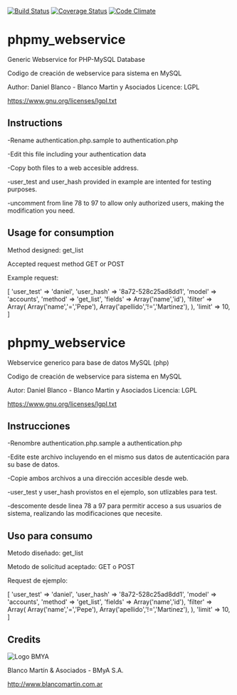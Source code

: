 [![Build Status](https://travis-ci.org/Danisan/phpmy_webservice.svg)](https://travis-ci.org/Danisan/phpmy_webservice)
[![Coverage Status](https://coveralls.io/repos/Danisan/phpmy_webservice/badge.svg?branch=8.0&service=github)](https://coveralls.io/github/Danisan/phpmy_webservice?branch=master)
[![Code Climate](https://codeclimate.com/github/Danisan/phpmy_webservice/badges/gpa.svg)](https://codeclimate.com/github/Danisan/phpmy_webservice)


# phpmy_webservice

Generic Webservice for PHP-MySQL Database


Codigo de creación de webservice para sistema en MySQL

Author: Daniel Blanco - Blanco Martin y Asociados
Licence: LGPL

https://www.gnu.org/licenses/lgpl.txt

## Instructions

-Rename authentication.php.sample to authentication.php

-Edit this file including your authentication data

-Copy both files to a web accesible address.

-user_test and user_hash provided in example are intented
 for testing purposes.

-uncomment from line 78 to 97 to allow only authorized 
 users, making the modification you need.

## Usage for consumption

Method designed: get_list

Accepted request method GET or POST

Example request:

[
   'user_test' => 'daniel',
   'user_hash' => '8a72-528c25ad8dd1',
   'model' => 'accounts',
   'method' => 'get_list',
   'fields' => Array('name','id'),
   'filter' => Array(
       Array('name','=','Pepe'),
       Array('apellido','!=','Martinez'),
   ),
   'limit' => 10,
]


# phpmy_webservice

Webservice generico para base de datos MySQL (php)


Codigo de creación de webservice para sistema en MySQL

Autor: Daniel Blanco - Blanco Martin y Asociados
Licencia: LGPL

https://www.gnu.org/licenses/lgpl.txt

## Instrucciones

-Renombre authentication.php.sample a authentication.php

-Edite este archivo incluyendo en el mismo sus datos de 
 autenticación para su base de datos.

-Copie ambos archivos a una dirección accesible desde web.

-user_test y user_hash provistos en el ejemplo, son utlizables 
 para test.

-descomente desde linea 78 a 97 para permitir acceso a sus usuarios
 de sistema, realizando las modificaciones que necesite.

## Uso para consumo

Metodo diseñado: get_list

Metodo de solicitud aceptado: GET o POST

Request de ejemplo:

[
   'user_test' => 'daniel',
   'user_hash' => '8a72-528c25ad8dd1',
   'model' => 'accounts',
   'method' => 'get_list',
   'fields' => Array('name','id'),
   'filter' => Array(
       Array('name','=','Pepe'),
       Array('apellido','!=','Martinez'),
   ),
   'limit' => 10,
]

## Credits
<p>
<img alt="Logo BMYA" src="http://crm.blancomartin.cl/index.php?entryPoint=image&name=c82ab43f-e8dd-b2fa-25ff-56017f69d116" />
</p>

Blanco Martín & Asociados - BMyA S.A.

http://www.blancomartin.com.ar
